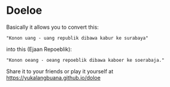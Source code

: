 # Doeloe
Basically it allows you to convert this:

```
"Konon uang - uang republik dibawa kabur ke surabaya"
```

into this (Ejaan Repoeblik):
```
"Konon oeang - oeang repoeblik dibawa kaboer ke soerabaja."
```

Share it to your friends or play it yourself at https://yukalangbuana.github.io/doloe
